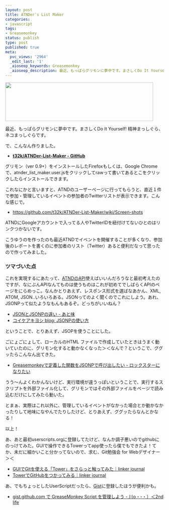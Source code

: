 ```yaml
---
layout: post
title: ATNDer's List Maker
categories:
- javascript
tags:
- Greasemonkey
status: publish
type: post
published: true
meta:
  pvc_views: '2964'
  _edit_last: '1'
  _aioseop_keywords: Greasemonkey
  _aioseop_description: 最近、もっぱらグリモンに夢中です。まさしくDo It Yourself精神まっしぐら、ネコまっしぐらです。
---
```

<a href="https://github.com/t32k/ATNDer-List-Maker/blob/master/atnder_list_maker.user.js"><img class="fig" title="atnder_list_maker.user.js" src="http://t32k.me/mol/file/2011/01/am.png" alt="" width="470" height="123" /></a>

最近、もっぱらグリモンに夢中です。まさしくDo It Yourself! 精神まっしぐら、ネコまっしぐらです。

で、こんなん作りました。
<ul>
	<li><a href="https://github.com/t32k/ATNDer-List-Maker"><strong>t32k/ATNDer-List-Maker - GitHub</strong></a></li>
</ul>
グリモン（ver 0.9+）をインストールしたFirefoxもしくは、Google Chromeで、atnder_list_maker.user.jsをクリックしてrawって書いてあるとこをクリックしたらインストールできます。

これなにかと言いますと、ATNDのユーザーページに行ってもらうと、直近１件で参加・管理しているイベントの参加者のTwitterリストが表示できます。こんな感じで。
<ul>
	<li><a href="https://github.com/t32k/ATNDer-List-Maker/wiki/Screen-shots">https://github.com/t32k/ATNDer-List-Maker/wiki/Screen-shots</a></li>
</ul>
ATNDにGoogleアカウントで入ってる人やTwitterIDを紐付けてないひとのはリンクつかないです。

こうゆうのを作ったのも最近ATNDでイベントを開催することが多くなり、参加後のレポートを書くのに参加者のリスト（Twitter）あると便利だなって思ったので作ってみました。
<h3>ツマづいた点</h3>
これを実現するにあたって、<a href="http://api.atnd.org/">ATNDのAPI</a>使えばいいんだろうなと最初考えたのですが、なにぶんAPIなんてものは使うものはこれが初めてでしばらくAPIのページをにらめっこ。なんかとりあえず、レスポンス形式を選ばなあかん、XML, ATOM, JSON..いろいろある。JSONってのよく聞くのでこれにしよう。あれ、JSONPって似たようなもんもあるぞ。どっちがいいねん？
<ul>
	<li><a href="http://d.hatena.ne.jp/jdg/20090902/1251851867">JSONとJSONPの違い - あと味</a></li>
	<li><a href="http://akiyoshi220.blogspot.com/2010/02/jsonp.html">コイケアキヨシ blog: JSONPの使い方</a></li>
</ul>
ということで、とりあえず、JSOPを使うことにした。

ごにょごにょして、ローカルのHTML ファイルで作成していたときはうまく動いていたのに、グリモン化すると動かなくなった＞＜なんで？というこで、ググッたらこんなん出てきた。
<ul>
	<li><a href="http://d.hatena.ne.jp/ku0522/20080829/1220004795">Greasemonkeyで定義した関数をJSONPで呼び出したい - ロックスターになりたい
</a></li>
</ul>
うう〜んよくわかんないけど、実行環境が違うっぽいということで、実行するスクリプトを外部ファイル化して、グリモンではその外部ファイルをページで読み込むだけにしてみたら動いた。

とまぁ、実際はこれ以外に、管理しているイベントがなかった場合とか動かなかったりして地味になやんでたりしたけど、とりあえず、ググッたらなんとかなる！

以上！

あ、あと最初userscripts.orgに登録してたけど、なんか調子悪いのでgithubにのっけてみた。GUIで操作できるTowerってapp使ったら僕でもできたよ！てか、未だに細かいこと分かってないので、求む、Git勉強会 for Webデザイナー＞＜
<ul>
	<li><a href="http://linker.in/journal/2010/12/gitguitower.php">GUIでGitを使える「Tower」をさらっと触ってみた｜linker journal</a></li>
	<li><a href="http://linker.in/journal/2010/12/towergithub.php">TowerでGitHubをつかってみる｜linker journal</a></li>
</ul>
あ、でもちょっとしたUserScriptだったら、<a href="https://gist.github.com/">Gist</a>に登録したほうが便利かも。
<ul>
	<li><a href="http://d.hatena.ne.jp/secondlife/20080724/1216860029">gist.github.com で GreaseMonkey Script を管理しよう - 川o・-・）＜2nd life </a></li>
</ul>
